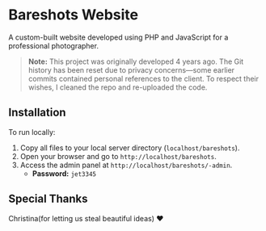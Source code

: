 # Bareshots Website

A custom-built website developed using PHP and JavaScript for a professional photographer.

> **Note:** This project was originally developed 4 years ago. The Git history has been reset due to privacy concerns—some earlier commits contained personal references to the client. To respect their wishes, I cleaned the repo and re-uploaded the code.

## Installation

To run locally:

1. Copy all files to your local server directory (`localhost/bareshots`).
2. Open your browser and go to `http://localhost/bareshots`.
3. Access the admin panel at `http://localhost/bareshots/-admin`.  
   - **Password:** `jet3345`

## Special Thanks

Christina(for letting us steal beautiful ideas) ❤️
